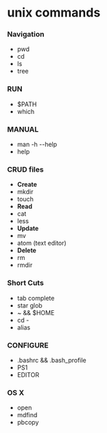 # unix commands  
### Navigation  
 * pwd  
 * cd    
 * ls  
 * tree  

### RUN
 * $PATH  
 * which  

### MANUAL  
 * man -h --help
 * help  

### CRUD files  
* **Create**    
 * mkdir   
 * touch  
* **Read**    
 * cat   
 * less  
* **Update**    
 * mv   
 * atom (text editor)  
* **Delete**    
 * rm   
 * rmdir  

### Short Cuts  
* tab complete  
* star glob  
* ~ && $HOME  
* cd -   
* alias

### CONFIGURE
* .bashrc && .bash_profile  
* PS1  
* EDITOR  

### OS X  
* open   
* mdfind  
* pbcopy  
